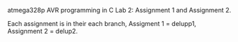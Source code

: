 atmega328p AVR programming in C
Lab 2: Assignment 1 and Assignment 2.

Each assignment is in their each branch, Assigment 1 = delupp1, Assignment 2 = delup2.
